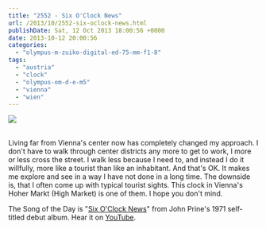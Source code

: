 ```yaml
---
title: "2552 - Six O'Clock News"
url: /2013/10/2552-six-oclock-news.html
publishDate: Sat, 12 Oct 2013 18:00:56 +0000
date: 2013-10-12 20:00:56
categories: 
  - "olympus-m-zuiko-digital-ed-75-mm-f1-8"
tags: 
  - "austria"
  - "clock"
  - "olympus-om-d-e-m5"
  - "vienna"
  - "wien"
---
```

<div class="container">
<div class="center"><a target="_blank" href="https://d25zfm9zpd7gm5.cloudfront.net/1200x1200/2013/20131006_183041_lr.jpg"><img src="https://d25zfm9zpd7gm5.cloudfront.net/0600x0600/2013/20131006_183041_lr.jpg" /></a></div>
</div>
<br />

Living far from Vienna's center now has completely changed my approach. I don't have to walk through center districts any more to get to work, I more or less cross the street. I walk less because I need to, and instead I do it willfully, more like a tourist than like an inhabitant. And that's OK. It makes me explore and see in a way I have not done in a long time. The downside is, that I often come up with typical tourist sights. This clock in Vienna's Hoher Markt (High Market) is one of them. I hope you don't mind.

 The Song of the Day is "<a href="http://www.lyricsmode.com/lyrics/j/john_prine/six_oclock_news.html" target="_blank">Six O'Clock News</a>" from John Prine's 1971 self-titled debut album. Hear it on <a href="http://www.youtube.com/watch?v=oliKRRw6ACk" target="_blank">YouTube</a>.
